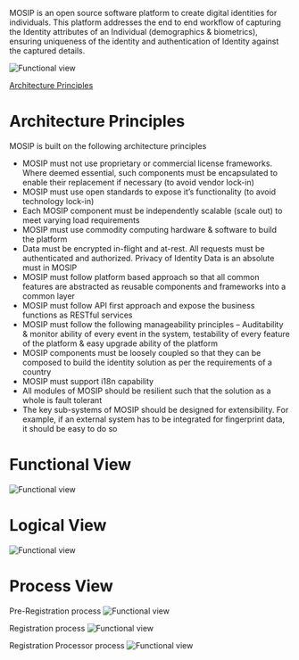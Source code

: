 MOSIP is an open source software platform to create digital identities for individuals. This platform addresses the end to end workflow of capturing the Identity attributes of an Individual (demographics & biometrics), ensuring uniqueness of the identity and authentication of Identity against the captured details.

![Functional view](https://github.com/mosip/mosip/blob/DEV/design/arch_diagrams/MOSIP_functional_view.png)

[Architecture Principles](https://github.com/mosip/mosip/wiki/1.-Architecture#process-view)

# Architecture Principles
MOSIP is built on the following architecture principles

* MOSIP must not use proprietary or commercial license frameworks. Where deemed essential, such components must be encapsulated to enable their replacement if necessary (to avoid vendor lock-in)
* MOSIP must use open standards to expose it’s functionality (to avoid technology lock-in)
* Each MOSIP component must be independently scalable (scale out) to meet varying load requirements
* MOSIP must use commodity computing hardware & software to build the platform
* Data must be encrypted in-flight and at-rest. All requests must be authenticated and authorized. Privacy of Identity Data is an absolute must in MOSIP
* MOSIP must follow platform based approach so that all common features are abstracted as reusable components and frameworks into a common layer
* MOSIP must follow API first approach and expose the business functions as RESTful services
* MOSIP must follow the following manageability principles – Auditability & monitor ability of every event in the system, testability of every feature of the platform & easy upgrade ability of the platform
* MOSIP components must be loosely coupled so that they can be composed to build the identity solution as per the requirements of a country
* MOSIP must support i18n capability
* All modules of MOSIP should be resilient such that the solution as a whole is fault tolerant
* The key sub-systems of MOSIP should be designed for extensibility. For example, if an external system has to be integrated for fingerprint data, it should be easy to do so

# Functional View
![Functional view](https://github.com/mosip/mosip/blob/DEV/design/arch_diagrams/MOSIP_modules_components.png)

# Logical View
![Functional view](https://github.com/mosip/mosip/blob/DEV/design/arch_diagrams/MOSIP_logical_arch.png)

# Process View

Pre-Registration process
![Functional view](https://github.com/mosip/mosip/blob/DEV/design/arch_diagrams/MOSIP_Pre-Registration.png)

Registration process
![Functional view](https://github.com/mosip/mosip/blob/DEV/design/arch_diagrams/MOSIP_Registration.png)

Registration Processor process
![Functional view](https://github.com/mosip/mosip/blob/DEV/design/arch_diagrams/MOSIP_RegistrationProcessor.png)